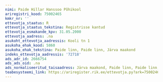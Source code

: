 ```yaml
---
nimi: Paide Hillar Hanssoo Põhikool
ariregistri_kood: 75002465
kmkr_nr: ''
ettevotja_staatus: R
ettevotja_staatus_tekstina: Registrisse kantud
ettevotja_esmakande_kpv: 31.05.2000
ettevotja_aadress: .na
asukoht_ettevotja_aadressis: Kooli tn 1
asukoha_ehak_kood: 5860
asukoha_ehak_tekstina: Paide linn, Paide linn, Järva maakond
indeks_ettevotja_aadressis: '72718'
ads_adr_id: 2666754
ads_ads_oid: .na
ads_normaliseeritud_taisaadress: Järva maakond, Paide linn, Paide linn, Kooli tn 1
teabesysteemi_link: https://ariregister.rik.ee/ettevotja.py?ark=75002465&ref=rekvisiidid
---
```

